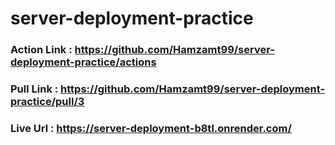 # server-deployment-practice

### Action Link : https://github.com/Hamzamt99/server-deployment-practice/actions

### Pull Link : https://github.com/Hamzamt99/server-deployment-practice/pull/3

### Live Url : https://server-deployment-b8tl.onrender.com/